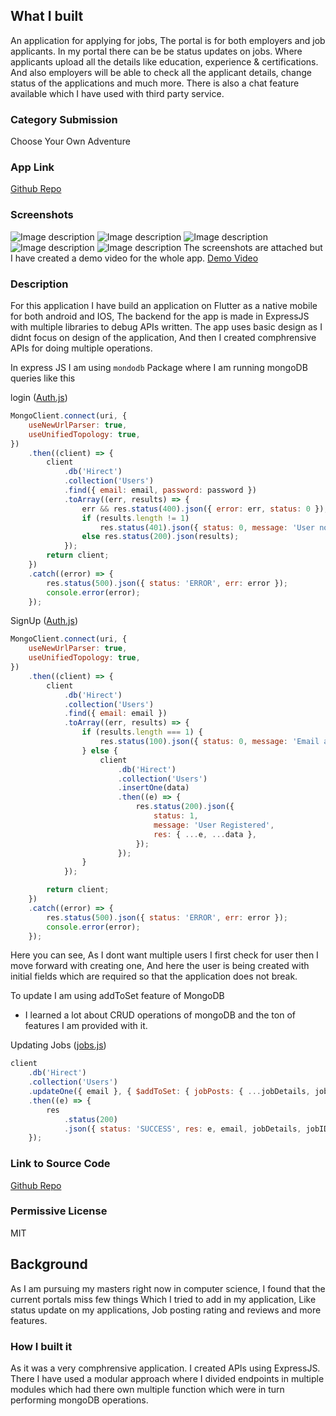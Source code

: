## What I built

An application for applying for jobs, The portal is for both employers and job applicants. In my portal there can be be status updates on jobs. Where applicants upload all the details like education, experience & certifications. And also employers will be able to check all the applicant details, change status of the applications and much more. There is also a chat feature available which I have used with third party service.

### Category Submission

Choose Your Own Adventure

### App Link

[Github Repo](https://github.com/pranjaljain0/hirect-mongodb-atlas-hackathon)

### Screenshots

![Image description](https://dev-to-uploads.s3.amazonaws.com/uploads/articles/jkjs8r9rzmu65fgd46vw.png)
![Image description](https://dev-to-uploads.s3.amazonaws.com/uploads/articles/0m9mqqmg1hovc8rqp2wv.png)
![Image description](https://dev-to-uploads.s3.amazonaws.com/uploads/articles/2yeaehhdjhxdhzydkhgu.png)
![Image description](https://dev-to-uploads.s3.amazonaws.com/uploads/articles/ebmq0q7n9toj60f5yl74.png)
![Image description](https://dev-to-uploads.s3.amazonaws.com/uploads/articles/pnyjhob3y5z1s5mm5tk8.png)
The screenshots are attached but I have created a demo video for the whole app.
[Demo Video](https://drive.google.com/file/d/1muHczWR92O0NEIhZsEK5KYj4fGMuQmWV/view?usp=share_link)

### Description

For this application I have build an application on Flutter as a native mobile for both android and IOS, The backend for the app is made in ExpressJS with multiple libraries to debug APIs written. The app uses basic design as I didnt focus on design of the application, And then I created comphrensive APIs for doing multiple operations.

In express JS I am using `mondodb` Package where I am running mongoDB queries like this

login ([Auth.js](https://github.com/pranjaljain0/hirect-mongodb-atlas-hackathon/blob/main/hirect-backend/routes/auth.js))

```js
MongoClient.connect(uri, {
	useNewUrlParser: true,
	useUnifiedTopology: true,
})
	.then((client) => {
		client
			.db('Hirect')
			.collection('Users')
			.find({ email: email, password: password })
			.toArray((err, results) => {
				err && res.status(400).json({ error: err, status: 0 });
				if (results.length != 1)
					res.status(401).json({ status: 0, message: 'User not found' });
				else res.status(200).json(results);
			});
		return client;
	})
	.catch((error) => {
		res.status(500).json({ status: 'ERROR', err: error });
		console.error(error);
	});
```

SignUp ([Auth.js](https://github.com/pranjaljain0/hirect-mongodb-atlas-hackathon/blob/main/hirect-backend/routes/auth.js))

```js
MongoClient.connect(uri, {
	useNewUrlParser: true,
	useUnifiedTopology: true,
})
	.then((client) => {
		client
			.db('Hirect')
			.collection('Users')
			.find({ email: email })
			.toArray((err, results) => {
				if (results.length === 1) {
					res.status(100).json({ status: 0, message: 'Email already found' });
				} else {
					client
						.db('Hirect')
						.collection('Users')
						.insertOne(data)
						.then((e) => {
							res.status(200).json({
								status: 1,
								message: 'User Registered',
								res: { ...e, ...data },
							});
						});
				}
			});

		return client;
	})
	.catch((error) => {
		res.status(500).json({ status: 'ERROR', err: error });
		console.error(error);
	});
```

Here you can see, As I dont want multiple users I first check for user then I move forward with creating one, And here the user is being created with initial fields which are required so that the application does not break.

To update I am using addToSet feature of MongoDB

- I learned a lot about CRUD operations of mongoDB and the ton of features I am provided with it.

Updating Jobs ([jobs.js](https://github.com/pranjaljain0/hirect-mongodb-atlas-hackathon/blob/main/hirect-backend/routes/jobs.js))

```js
client
	.db('Hirect')
	.collection('Users')
	.updateOne({ email }, { $addToSet: { jobPosts: { ...jobDetails, jobID } } })
	.then((e) => {
		res
			.status(200)
			.json({ status: 'SUCCESS', res: e, email, jobDetails, jobID });
	});
```

### Link to Source Code

[Github Repo](https://github.com/pranjaljain0/hirect-mongodb-atlas-hackathon)

### Permissive License

MIT

## Background

As I am pursuing my masters right now in computer science, I found that the current portals miss few things Which I tried to add in my application, Like status update on my applications, Job posting rating and reviews and more features.

### How I built it

As it was a very comphrensive application. I created APIs using ExpressJS. There I have used a modular approach where I divided endpoints in multiple modules which had there own multiple function which were in turn performing mongoDB operations.
